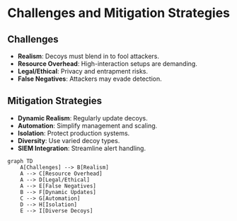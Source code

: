 # Challenges and Mitigation Strategies

## Challenges
- **Realism**: Decoys must blend in to fool attackers.
- **Resource Overhead**: High-interaction setups are demanding.
- **Legal/Ethical**: Privacy and entrapment risks.
- **False Negatives**: Attackers may evade detection.

## Mitigation Strategies
- **Dynamic Realism**: Regularly update decoys.
- **Automation**: Simplify management and scaling.
- **Isolation**: Protect production systems.
- **Diversity**: Use varied decoy types.
- **SIEM Integration**: Streamline alert handling.

```mermaid
graph TD
    A[Challenges] --> B[Realism]
    A --> C[Resource Overhead]
    A --> D[Legal/Ethical]
    A --> E[False Negatives]
    B --> F[Dynamic Updates]
    C --> G[Automation]
    D --> H[Isolation]
    E --> I[Diverse Decoys]
```
